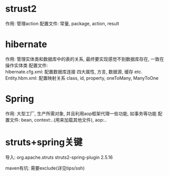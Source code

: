 # strust2

作用: 管理action
配置文件: 常量, package, action, result

# hibernate

作用: 管理实体类和数据库中的表的关系, 最终要实现感觉不到数据库存在, 一致在操作实体类
配置文件:   
hibernate.cfg.xml: 配置数据库连接  四大属性, 方言, 数据源, 缓存 etc.
Entity.hbm.xml: 配置映射关系  class, id, property, oneToMany, ManyToOne

# Spring 

作用: 大型工厂, 生产所需对象, 并且利用aop框架代理一些功能, 如事务等功能
配置文件: bean, context:..(用来加载其他文件), aop:..

# struts+spring关键

导入: org.apache.struts  struts2-spring-plugin   2.5.16

maven有坑: 需要exclude(详见tips/ssh)


